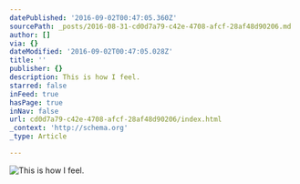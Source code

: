 ```yaml
---
datePublished: '2016-09-02T00:47:05.360Z'
sourcePath: _posts/2016-08-31-cd0d7a79-c42e-4708-afcf-28af48d90206.md
author: []
via: {}
dateModified: '2016-09-02T00:47:05.028Z'
title: ''
publisher: {}
description: This is how I feel.
starred: false
inFeed: true
hasPage: true
inNav: false
url: cd0d7a79-c42e-4708-afcf-28af48d90206/index.html
_context: 'http://schema.org'
_type: Article

---
```

![This is how I feel.](https://the-grid-user-content.s3-us-west-2.amazonaws.com/0fa7cf60-420d-4d9a-ac97-4bb5a7750d1d.gif)